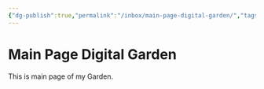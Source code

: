 ```yaml
---
{"dg-publish":true,"permalink":"/inbox/main-page-digital-garden/","tags":"gardenEntry","dgHomeLink":true,"dgPassFrontmatter":false}
---
```



# Main Page Digital Garden
This is main page of my Garden.